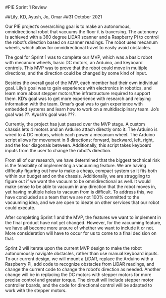 #PIE Sprint 1 Review

##Lily, KD, Ayush, Jo, Omar
##31 October 2021


Our PIE project’s overarching goal is to make an autonomous, omnidirectional robot
that vacuums the floor it is traversing. The autonomy is achieved with a 360 degree
LiDAR scanner and a Raspberry Pi to control the robot’s direction based on scanner
readings. The robot uses mecanum wheels, which allow for omnidirectional travel to
easily avoid obstacles.

The goal for Sprint 1 was to complete our MVP, which was a basic robot with mecanum
wheels, basic DC motors, an Arduino, and keyboard controls. This MVP was to prove that
the robot could move in multiple directions, and the direction could be changed by
some kind of input.

Besides the overall goal of the MVP, each member had their own individual goal. Lily’s
goal was to gain experience with electronics in robotics, and learn more about stepper
motors/the infrastructure required to support them. KD’s goal was to get more
experience with research and relaying information with the team. Omar’s goal was to
gain experience with embedded systems and learn how to work on a multidisciplinary
team. Jo’s goal was ??. Ayush’s goal was ???.

Currently, the project has just passed over the MVP stage. A custom chassis lets 4
motors and an Arduino attach directly onto it. The Arduino is wired to 4 DC motors,
which each power a mecanum wheel. The Arduino script allows for movement in 8
directions: forward, backward, left, right, and the four diagonals between.
Additionally, this script takes keyboard inputs from the user to change the robot’s
direction.

From all of our research, we have determined that the biggest technical risk is the
feasibility of implementing a vacuuming feature. We are having difficulty figuring out
how to make a cheap, compact system so it fits both within our budget and on the
chassis. Additionally, we are struggling to figure out if we want the vacuum to be
omnidirectional as well. It would make sense to be able to vacuum in any direction that
the robot moves in, yet having multiple holes to vacuum from is difficult. To address
this, we have concluded as a team that we are not 100% committed to the vacuuming idea,
and we are open to ideate on other services that our robot could execute.

After completing Sprint 1 and the MVP, the features we want to implement in the final
product have not yet changed. However, for the vacuuming feature, we have all become
more unsure of whether we want to include it or not. More consideration will have to
occur for us to come to a final decision on that.

Sprint 2 will iterate upon the current MVP design to make the robot autonomously
navigate obstacles, rather than use manual keyboard inputs. To our current design,
we will mount a LiDAR, replace the Arduino with a Raspberry Pi, add code to recognize
obstacles from LiDAR readings, and change the current code to change the robot’s
direction as needed. Another change will be in replacing the DC motors with stepper
motors for more precise control and greater torque. The circuit will include stepper
motor controller boards, and the code for directional control will be adapted to work
with the stepper motors.
